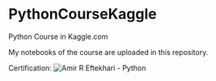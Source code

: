 # PythonCourseKaggle
Python Course in Kaggle.com

My notebooks of the course are uploaded in this repository.


Certification:
![Amir R  Eftekhari - Python](https://user-images.githubusercontent.com/79808812/219880717-de798561-65fd-4823-8d16-a3279d42bd1f.png)



